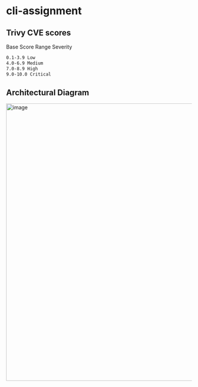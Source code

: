 # cli-assignment

## Trivy CVE scores
Base Score Range	Severity

```bash
0.1-3.9	Low
4.0-6.9	Medium
7.0-8.9	High
9.0-10.0 Critical
```
## Architectural Diagram
<img width="751" alt="image" src="https://github.com/user-attachments/assets/83e498f5-ef14-4f9b-b20f-fbd6750ab0c2" />
